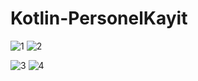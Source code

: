 # Kotlin-PersonelKayit

![1](https://github.com/frktgrl/Kotlin-PersonelKayit/assets/96355812/53fa25b3-7cb8-4fd3-8960-1215ac4b1700) ![2](https://github.com/frktgrl/Kotlin-PersonelKayit/assets/96355812/9e661e1e-680e-44c5-acd9-28ffda043fa2) 

![3](https://github.com/frktgrl/Kotlin-PersonelKayit/assets/96355812/ee1797fd-9d17-4dc2-8241-d13612ac80d6) ![4](https://github.com/frktgrl/Kotlin-PersonelKayit/assets/96355812/eda79b4a-d392-4f15-92f2-310bf064466d)


